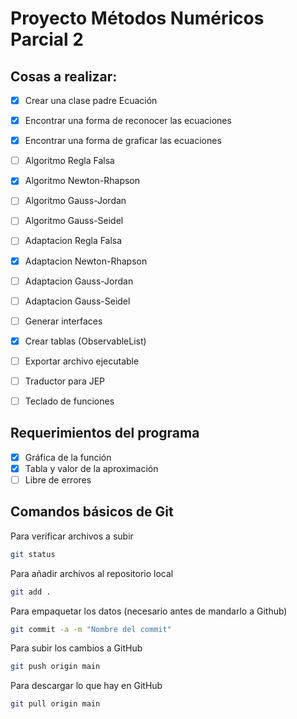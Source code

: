 # Proyecto Métodos Numéricos Parcial 2

## Cosas a realizar:

- [x] Crear una clase padre Ecuación
- [x] Encontrar una forma de reconocer las ecuaciones
- [x] Encontrar una forma de graficar las ecuaciones
- [ ] Algoritmo Regla Falsa
- [x] Algoritmo Newton-Rhapson
- [ ] Algoritmo Gauss-Jordan
- [ ] Algoritmo Gauss-Seidel
- [ ] Adaptacion Regla Falsa
- [x] Adaptacion Newton-Rhapson
- [ ] Adaptacion Gauss-Jordan
- [ ] Adaptacion Gauss-Seidel
- [ ] Generar interfaces
- [x] Crear tablas (ObservableList)
- [ ] Exportar archivo ejecutable
- [ ] Traductor para JEP
- [ ] Teclado de funciones


## Requerimientos del programa
- [x] Gráfica de la función
- [x] Tabla y valor de la aproximación
- [ ] Libre de errores

## Comandos básicos de Git
Para verificar archivos a subir
```bash
git status
```
Para añadir archivos al repositorio local 
```bash
git add .
```
Para empaquetar los datos (necesario antes de mandarlo a Github)
```bash
git commit -a -m "Nombre del commit"
```
Para subir los cambios a GitHub
```bash
git push origin main
```
Para descargar lo que hay en GitHub
```bash
git pull origin main
```